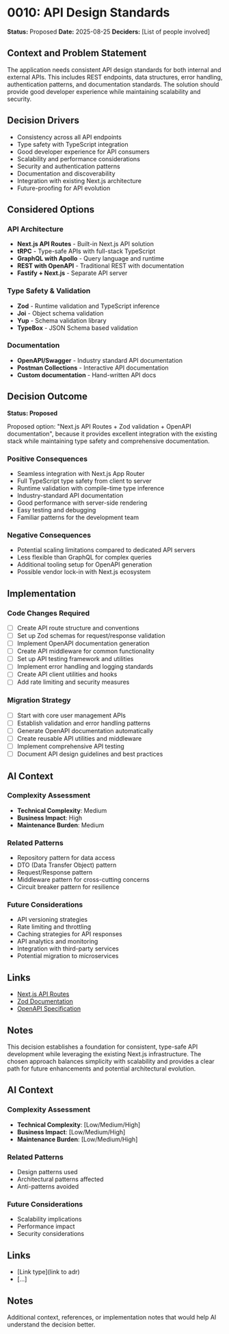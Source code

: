 # 0010: API Design Standards

**Status:** Proposed
**Date:** 2025-08-25
**Deciders:** [List of people involved]

## Context and Problem Statement

The application needs consistent API design standards for both internal and external APIs. This includes REST endpoints, data structures, error handling, authentication patterns, and documentation standards. The solution should provide good developer experience while maintaining scalability and security.

## Decision Drivers

* Consistency across all API endpoints
* Type safety with TypeScript integration
* Good developer experience for API consumers
* Scalability and performance considerations
* Security and authentication patterns
* Documentation and discoverability
* Integration with existing Next.js architecture
* Future-proofing for API evolution

## Considered Options

### API Architecture
* **Next.js API Routes** - Built-in Next.js API solution
* **tRPC** - Type-safe APIs with full-stack TypeScript
* **GraphQL with Apollo** - Query language and runtime
* **REST with OpenAPI** - Traditional REST with documentation
* **Fastify + Next.js** - Separate API server

### Type Safety & Validation
* **Zod** - Runtime validation and TypeScript inference
* **Joi** - Object schema validation
* **Yup** - Schema validation library
* **TypeBox** - JSON Schema based validation

### Documentation
* **OpenAPI/Swagger** - Industry standard API documentation
* **Postman Collections** - Interactive API documentation
* **Custom documentation** - Hand-written API docs

## Decision Outcome

**Status: Proposed**

Proposed option: "Next.js API Routes + Zod validation + OpenAPI documentation", because it provides excellent integration with the existing stack while maintaining type safety and comprehensive documentation.

### Positive Consequences

* Seamless integration with Next.js App Router
* Full TypeScript type safety from client to server
* Runtime validation with compile-time type inference
* Industry-standard API documentation
* Good performance with server-side rendering
* Easy testing and debugging
* Familiar patterns for the development team

### Negative Consequences

* Potential scaling limitations compared to dedicated API servers
* Less flexible than GraphQL for complex queries
* Additional tooling setup for OpenAPI generation
* Possible vendor lock-in with Next.js ecosystem

## Implementation

### Code Changes Required
- [ ] Create API route structure and conventions
- [ ] Set up Zod schemas for request/response validation
- [ ] Implement OpenAPI documentation generation
- [ ] Create API middleware for common functionality
- [ ] Set up API testing framework and utilities
- [ ] Implement error handling and logging standards
- [ ] Create API client utilities and hooks
- [ ] Add rate limiting and security measures

### Migration Strategy
- [ ] Start with core user management APIs
- [ ] Establish validation and error handling patterns
- [ ] Generate OpenAPI documentation automatically
- [ ] Create reusable API utilities and middleware
- [ ] Implement comprehensive API testing
- [ ] Document API design guidelines and best practices

## AI Context

### Complexity Assessment
- **Technical Complexity**: Medium
- **Business Impact**: High
- **Maintenance Burden**: Medium

### Related Patterns
- Repository pattern for data access
- DTO (Data Transfer Object) pattern
- Request/Response pattern
- Middleware pattern for cross-cutting concerns
- Circuit breaker pattern for resilience

### Future Considerations
- API versioning strategies
- Rate limiting and throttling
- Caching strategies for API responses
- API analytics and monitoring
- Integration with third-party services
- Potential migration to microservices

## Links

* [Next.js API Routes](https://nextjs.org/docs/api-routes/introduction)
* [Zod Documentation](https://zod.dev/)
* [OpenAPI Specification](https://spec.openapis.org/oas/v3.0.3)

## Notes

This decision establishes a foundation for consistent, type-safe API development while leveraging the existing Next.js infrastructure. The chosen approach balances simplicity with scalability and provides a clear path for future enhancements and potential architectural evolution.

## AI Context

### Complexity Assessment
- **Technical Complexity**: [Low/Medium/High]
- **Business Impact**: [Low/Medium/High]
- **Maintenance Burden**: [Low/Medium/High]

### Related Patterns
- Design patterns used
- Architectural patterns affected
- Anti-patterns avoided

### Future Considerations
- Scalability implications
- Performance impact
- Security considerations

## Links

* [Link type](link to adr) <!-- example: Refined by [ADR-0005](0005-example.md) -->
* [...]

## Notes

Additional context, references, or implementation notes that would help AI understand the decision better.
